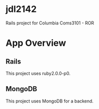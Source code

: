 jdl2142
====
Rails project for Columbia Coms3101 - ROR

App Overview
====

Rails
----
This project uses ruby2.0.0-p0. 

MongoDB
----
This project uses MongoDB for a backend.
    
    
